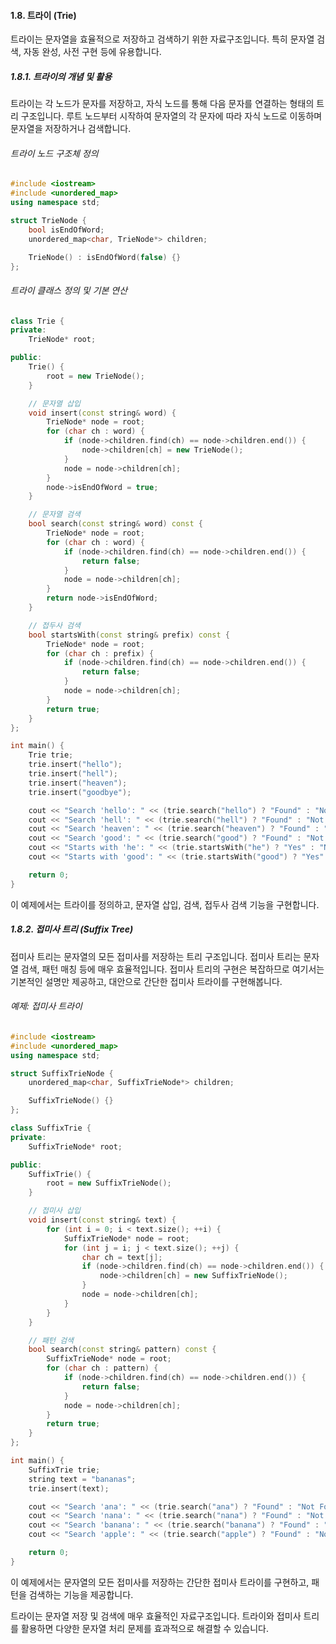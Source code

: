 #### 1.8. 트라이 (Trie)

트라이는 문자열을 효율적으로 저장하고 검색하기 위한 자료구조입니다. 특히 문자열 검색, 자동 완성, 사전 구현 등에 유용합니다.

##### 1.8.1. 트라이의 개념 및 활용

트라이는 각 노드가 문자를 저장하고, 자식 노드를 통해 다음 문자를 연결하는 형태의 트리 구조입니다. 루트 노드부터 시작하여 문자열의 각 문자에 따라 자식 노드로 이동하며 문자열을 저장하거나 검색합니다.

###### 트라이 노드 구조체 정의

```cpp
#include <iostream>
#include <unordered_map>
using namespace std;

struct TrieNode {
    bool isEndOfWord;
    unordered_map<char, TrieNode*> children;

    TrieNode() : isEndOfWord(false) {}
};
```

###### 트라이 클래스 정의 및 기본 연산

```cpp
class Trie {
private:
    TrieNode* root;

public:
    Trie() {
        root = new TrieNode();
    }

    // 문자열 삽입
    void insert(const string& word) {
        TrieNode* node = root;
        for (char ch : word) {
            if (node->children.find(ch) == node->children.end()) {
                node->children[ch] = new TrieNode();
            }
            node = node->children[ch];
        }
        node->isEndOfWord = true;
    }

    // 문자열 검색
    bool search(const string& word) const {
        TrieNode* node = root;
        for (char ch : word) {
            if (node->children.find(ch) == node->children.end()) {
                return false;
            }
            node = node->children[ch];
        }
        return node->isEndOfWord;
    }

    // 접두사 검색
    bool startsWith(const string& prefix) const {
        TrieNode* node = root;
        for (char ch : prefix) {
            if (node->children.find(ch) == node->children.end()) {
                return false;
            }
            node = node->children[ch];
        }
        return true;
    }
};

int main() {
    Trie trie;
    trie.insert("hello");
    trie.insert("hell");
    trie.insert("heaven");
    trie.insert("goodbye");

    cout << "Search 'hello': " << (trie.search("hello") ? "Found" : "Not Found") << endl;
    cout << "Search 'hell': " << (trie.search("hell") ? "Found" : "Not Found") << endl;
    cout << "Search 'heaven': " << (trie.search("heaven") ? "Found" : "Not Found") << endl;
    cout << "Search 'good': " << (trie.search("good") ? "Found" : "Not Found") << endl;
    cout << "Starts with 'he': " << (trie.startsWith("he") ? "Yes" : "No") << endl;
    cout << "Starts with 'good': " << (trie.startsWith("good") ? "Yes" : "No") << endl;

    return 0;
}
```

이 예제에서는 트라이를 정의하고, 문자열 삽입, 검색, 접두사 검색 기능을 구현합니다.

##### 1.8.2. 접미사 트리 (Suffix Tree)

접미사 트리는 문자열의 모든 접미사를 저장하는 트리 구조입니다. 접미사 트리는 문자열 검색, 패턴 매칭 등에 매우 효율적입니다. 접미사 트리의 구현은 복잡하므로 여기서는 기본적인 설명만 제공하고, 대안으로 간단한 접미사 트라이를 구현해봅니다.

###### 예제: 접미사 트라이

```cpp
#include <iostream>
#include <unordered_map>
using namespace std;

struct SuffixTrieNode {
    unordered_map<char, SuffixTrieNode*> children;

    SuffixTrieNode() {}
};

class SuffixTrie {
private:
    SuffixTrieNode* root;

public:
    SuffixTrie() {
        root = new SuffixTrieNode();
    }

    // 접미사 삽입
    void insert(const string& text) {
        for (int i = 0; i < text.size(); ++i) {
            SuffixTrieNode* node = root;
            for (int j = i; j < text.size(); ++j) {
                char ch = text[j];
                if (node->children.find(ch) == node->children.end()) {
                    node->children[ch] = new SuffixTrieNode();
                }
                node = node->children[ch];
            }
        }
    }

    // 패턴 검색
    bool search(const string& pattern) const {
        SuffixTrieNode* node = root;
        for (char ch : pattern) {
            if (node->children.find(ch) == node->children.end()) {
                return false;
            }
            node = node->children[ch];
        }
        return true;
    }
};

int main() {
    SuffixTrie trie;
    string text = "bananas";
    trie.insert(text);

    cout << "Search 'ana': " << (trie.search("ana") ? "Found" : "Not Found") << endl;
    cout << "Search 'nana': " << (trie.search("nana") ? "Found" : "Not Found") << endl;
    cout << "Search 'banana': " << (trie.search("banana") ? "Found" : "Not Found") << endl;
    cout << "Search 'apple': " << (trie.search("apple") ? "Found" : "Not Found") << endl;

    return 0;
}
```

이 예제에서는 문자열의 모든 접미사를 저장하는 간단한 접미사 트라이를 구현하고, 패턴을 검색하는 기능을 제공합니다.

트라이는 문자열 저장 및 검색에 매우 효율적인 자료구조입니다. 트라이와 접미사 트리를 활용하면 다양한 문자열 처리 문제를 효과적으로 해결할 수 있습니다.
